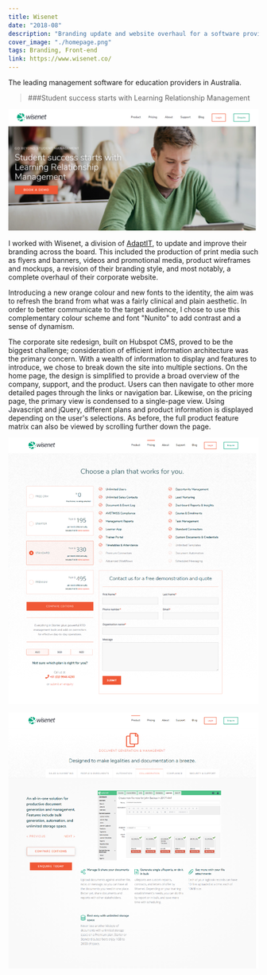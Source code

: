 ```yaml
---
title: Wisenet
date: "2018-08"
description: "Branding update and website overhaul for a software provider"
cover_image: "./homepage.png"
tags: Branding, Front-end
link: https://www.wisenet.co/
---
```


The leading management software for education providers in Australia.
> ###Student success starts with Learning Relationship Management

![Wisenet Homepage](./homepage.png)

I worked with Wisenet, a division of [AdaptIT](https://www.adaptit.co.za/homepage), to update and improve their branding across the board. This included the production of print media such as flyers and banners, videos and promotional media, product wireframes and mockups, a revision of their branding style, and most notably, a complete overhaul of their corporate website.

Introducing a new orange colour and new fonts to the identity, the aim was to refresh the brand from what was a fairly clinical and plain aesthetic. In order to better communicate to the target audience, I chose to use this complementary colour scheme and font "Nunito" to add contrast and a sense of dynamism.

The corporate site redesign, built on Hubspot CMS, proved to be the biggest challenge; consideration of efficient information architecture was the primary concern. With a wealth of information to display and features to introduce, we chose to break down the site into multiple sections. On the home page, the design is simplified to provide a broad overview of the company, support, and the product. Users can then navigate to other more detailed pages through the links or navigation bar. Likewise, on the pricing page, the primary view is condensed to a single-page view. Using Javascript and jQuery, different plans and product information is displayed depending on the user's selections. As before, the full product feature matrix can also be viewed by scrolling further down the page.

![Wisenet Pricing Page](./pricing.png)

![Wisenet Feature Page](./feature.png)
